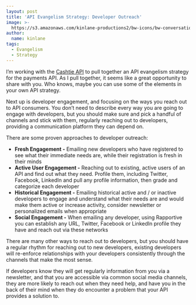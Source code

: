 ```yaml
---
layout: post
title: 'API Evangelism Strategy: Developer Outreach'
image: >-
  https://s3.amazonaws.com/kinlane-productions2/bw-icons/bw-conversation-bubbles.png
author:
  name: kinlane
tags:
  - Evangelism
  - Strategy
---
```

I’m working with the [Cashtie API](http://bit.ly/1grzE1H "Cashtie API") to pull together an API evangelism strategy for the payments API. As I pull together, it seems like a great opportunity to share with you. Who knows, maybe you can use some of the elements in your own API strategy.

Next up is developer engagement, and focusing on the ways you reach out to API consumers. You don’t need to describe every way you are going to engage with developers, but you should make sure and pick a handful of channels and stick with them, regularly reaching out to developers, providing a communication platform they can depend on.

There are some proven approaches to developer outreach:

*   **Fresh Engagement -** Emailing new developers who have registered to see what their immediate needs are, while their registration is fresh in their minds
*   **Active User Engagement -** Reaching out to existing, active users of an API and find out what they need. Profile them, including Twitter, Facebook, LinkedIn and pull any profile information, then grade and categorize each developer
*   **Historical Engagement -** Emailing historical active and / or inactive developers to engage and understand what their needs are and would make them active or increase activity, consider newsletter or personalized emails when appropriate
*   **Social Engagement -** When emailing any developer, using Rapportive you can establish any URL, Twitter, Facebook or LinkedIn profile they have and reach out via these networks

There are many other ways to reach out to developers, but you should have a regular rhythm for reaching out to new developers, existing developers will re-enforce relationships with your developers consistently through the channels that make the most sense.

If developers know they will get regularly information from you via a newsletter, and that you are accessible via common social media channels, they are more likely to reach out when they need help, and have you in the back of their mind when they do encounter a problem that your API provides a solution to.